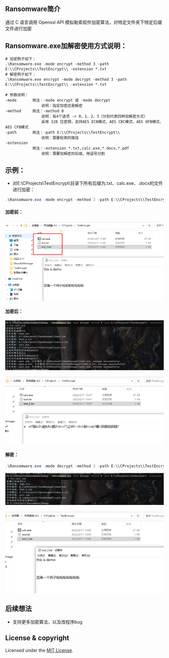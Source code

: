 ## Ransomware简介
通过 C 语言调用 Openssl API 模拟勒索软件加密算法，对特定文件夹下特定后缀文件进行加密

## Ransomware.exe加解密使用方式说明：

```shell
# 加密例子如下：
.\Ransomware.exe -mode encrypt -method 3 -path E:\\CProjects\\TestEncrypt\\ -extension *.txt
# 解密例子如下：
.\Ransomware.exe encrypt -mode decrypt -method 3 -path E:\\CProjects\\TestEncrypt\\ -extension *.txt

# 参数说明：
-mode		用法：-mode encrypt 或 -mode decrypt 
				说明：指定加密还是解密
-method		用法：-method 0 
				说明：有4个选项 -> 0，1，2，3（分别代表四种加解密方式）
				采用 128 位密钥，支持AES ECB模式、AES CBC模式、AES OFB模式、AES CFB模式
-path		用法：-path E:\\CProjects\\TestEncrypt\\ 
				说明：需要检索的路径
-extension 
			用法：-extension *.txt,calc.exe,*.docx,*.pdf 
				说明：需要加解密的后缀，用逗号分割
```

## 示例：

- 对E:\\CProjects\\TestEncrypt\\目录下所有后缀为.txt、calc.exe、.docx的文件进行加密：

```powershell
.\Ransomware.exe -mode encrypt -method 3 -path E:\\CProjects\\TestEncrypt\\ -extension *.txt,calc.exe
```

#### 加密前：

![](https://github.com/Hunter-0x07/Ransomware/blob/main/png/test_1.png)

#### 加密后：

![](https://github.com/Hunter-0x07/Ransomware/blob/main/png/test_2.png)

![](https://github.com/Hunter-0x07/Ransomware/blob/main/png/test_3.png)

#### 解密：

```powershell
.\Ransomware.exe -mode decrypt -method 3 -path E:\\CProjects\\TestEncrypt\\ -extension *.txt,calc.exe
```

![](https://github.com/Hunter-0x07/Ransomware/blob/main/png/test_4.png)

![](https://github.com/Hunter-0x07/Ransomware/blob/main/png/test_5.png)

## 后续想法
- 支持更多加密算法，以及改程序bug

## License & copyright

Licensed under the [MIT License](LICENSE).